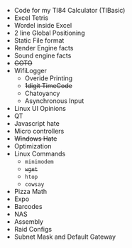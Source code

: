 - Code for my TI84 Calculator (TIBasic)
- Excel Tetris
- Wordel inside Excel
- 2 line Global Positioning
- Static File format
- Render Engine facts
- Sound engine facts
- ~~GOTO~~
- WifiLogger
    - Overide Printing
    - ~~1digit TimeCode~~
    - Chatoyancy 
    - Asynchronous Input
- Linux UI Opinions
- QT
- Javascript hate
- Micro controllers
- ~~Windows Hate~~
- Optimization
- Linux Commands
    - `minimodem`
    - ~~`wget`~~
    - `htop`
    - `cowsay`
- Pizza Math
- Expo
- Barcodes
- NAS
- Assembly
- Raid Configs
- Subnet Mask and Default Gateway